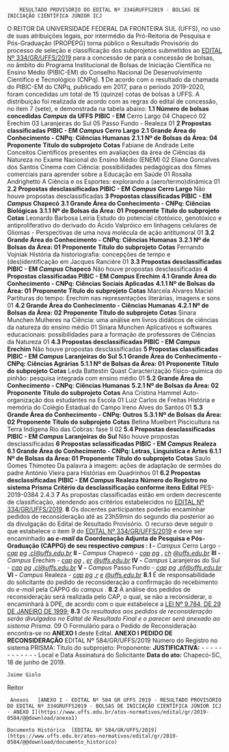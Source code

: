         RESULTADO PROVISÓRIO DO EDITAL Nº 334GRUFFS2019 - BOLSAS DE INICIAÇÃO CIENTÍFICA JÚNIOR ICJ  

 O REITOR DA UNIVERSIDADE FEDERAL DA FRONTEIRA SUL (UFFS), no uso de suas atribuições legais, por intermédio da Pró-Reitoria de Pesquisa e Pós-Graduação (PROPEPG) torna público o Resultado Provisório do processo de seleção e classificação dos subprojetos submetidos ao [EDITAL Nº 334/GR/UFFS/2019](https://www.uffs.edu.br/atos-normativos/edital/gr/2019-0334) para a concessão de para a concessão de bolsas, no âmbito do Programa Institucional de Bolsas de Iniciação Científica no Ensino Médio (PIBIC-EM) do Conselho Nacional De Desenvolvimento Científico e Tecnológico (CNPq).   **1**  De acordo com o resultado da chamada do PIBIC-EM do CNPq, publicado em 2017, para o período 2019-2020, foram concedidas um total de 15 (quinze) cotas de bolsas à UFFS. A distribuição foi realizada de acordo com as regras do edital de concessão, no item 7 (sete), e demonstrada na tabela abaixo: **1.1 Número de bolsas concedidas**      ***Campus***  **da UFFS**    **PIBIC - EM**     Cerro Largo   04     Chapecó   02     Erechim   03     Laranjeiras do Sul   05     Passo Fundo   -     Realeza   01      **2 Propostas classificadas PIBIC - EM  *Campus*  Cerro Largo** **2.1 Grande Área do Conhecimento - CNPq: Ciências Humanas** **2.1.1 Nº de Bolsas da Área: 04**     **Proponente**   **Título do subprojeto**   **Cotas**     Fabiane de Andrade Leite   Conceitos Científicos presentes em avaliações da área de Ciências da Natureza no Exame Nacional do Ensino Médio (ENEM)   02     Eliane Goncalves dos Santos   Cinema com Ciência: possibilidades pedagógicas dos filmes comerciais para aprender sobre a Educação em Saúde   01     Rosalia Andrighetto   A Ciência e os Esportes: explorando a (aero/termo)dinâmica   01     **2.2 Propostas desclassificadas PIBIC - EM  *Campus*  Cerro Largo** Não houve propostas desclassificadas  **3 Propostas classificadas PIBIC - EM  *Campus*  Chapecó** **3.1 Grande Área do Conhecimento - CNPq: Ciências Biológicas** **3.1.1 Nº de Bolsas da Área: 01**     **Proponente**   **Título do subprojeto**   **Cotas**     Leonardo Barbosa Leiria   Estudo do potencial citotóxico, genotóxico e antiproliferativo do derivado do Ácido Valpróico em linhagens celulares de Gliomas - Perspectivas de uma nova molécula de ação antitumoral   01     **3.2 Grande Área do Conhecimento - CNPq: Ciências Humanas** **3.2.1 Nº de Bolsas da Área: 01**     **Proponente**   **Título do subprojeto**   **Cotas**     Fernando Vojniak   História da historiografia: concepções de tempo e (des)identificação em Jacques Rancière   01     **3.3 Propostas desclassificadas PIBIC - EM  *Campus*  Chapecó** Não houve propostas desclassificadas  **4 Propostas classificadas PIBIC - EM  *Campus*  Erechim** **4.1 Grande Área do Conhecimento - CNPq: Ciências Sociais Aplicadas** **4.1.1 Nº de Bolsas da Área: 01**     **Proponente**   **Título do subprojeto**   **Cotas**     Marcela Alvares Maciel   Partituras do tempo: Erechim nas representações literárias, imagens e sons   01     **4.2 Grande Área do Conhecimento - Ciências Humanas** **4.2.1 Nº de Bolsas da Área: 02**     **Proponente**   **Título do subprojeto**   **Cotas**     Sinara Munchen   Mulheres na Ciência: uma análise em livros didáticos de ciências da natureza do ensino médio   01     Sinara Munchen   Aplicativos e softwares educacionais: possibilidades para a formação de professores de Ciências da Natureza   01     **4.3 Propostas desclassificadas PIBIC - EM  *Campus*  Erechim** Não houve propostas desclassificadas  **5 Propostas classificadas PIBIC - EM  *Campus*  Laranjeiras do Sul** **5.1 Grande Área do Conhecimento - CNPq: Ciências Agrárias** **5.1.1 Nº de Bolsas da Área: 01**     **Proponente**   **Título do subprojeto**   **Cotas**     Leda Battestin Quast   Caracterização físico-química do pinhão: pesquisa integrada com ensino médio   01     **5.2 Grande Área do Conhecimento - CNPq: Ciências Humanas** **5.2.1 Nº de Bolsas da Área: 02**     **Proponente**   **Título do subprojeto**   **Cotas**     Ana Cristina Hammel   Auto-organização dos estudantes na Escola   01     Luiz Carlos de Freitas   História e memória do Colégio Estadual do Campo Ireno Alves do Santos   01     **5.3 Grande Área do Conhecimento - CNPq: Outros** **5.3.1 Nº de Bolsas da Área: 02**     **Proponente**   **Título do subprojeto**   **Cotas**     Betina Muelbert   Piscicultura na Terra Indígena Rio das Cobras: fase II   02     **5.4 Propostas desclassificadas PIBIC - EM  *Campus*  Laranjeiras do Sul** Não houve propostas desclassificadas  **6 Propostas sclassificadas PIBIC - EM  *Campus*  Realeza** **6.1 Grande Área do Conhecimento - CNPq: Letras, Linguística e Artes** **6.1.1 Nº de Bolsas da Área: 01**     **Proponente**   **Título do subprojeto**   **Cotas**     Saulo Gomes Thimoteo   Da palavra à imagem: ações de adaptação de sermões do padre António Vieira para Histórias em Quadrinhos   01     **6.2 Propostas desclassificadas PIBIC - EM  *Campus*  Realeza**     **Número do Registro no sistema Prisma**   **Critério da desclassificação conforme itens Edital**     PES-2019-0384   2.4.3       **7**  As propostas classificadas estão em ordem decrescente de classificação, atendendo aos critérios estabelecidos no [EDITAL Nº 334/GR/UFFS/2019](https://www.uffs.edu.br/atos-normativos/edital/gr/2019-0334).   **8**  Os docentes participantes poderão encaminhar pedidos de reconsideração até as 23h59min do segundo dia posterior ao da divulgação do Edital de Resultado Provisório. O recurso deve seguir o que estabelece o item 9 do [EDITAL Nº 334/GR/UFFS/2019](https://www.uffs.edu.br/atos-normativos/edital/gr/2019-0334) e deve ser encaminhado **ao *e-mail*  da Coordenação Adjunta de Pesquisa e Pós-Graduação (CAPPG) de seu respectivo *campus* :** **I -**  *Campus*  Cerro Largo -  [*cap*](mailto:cap.cl@uffs.edu.br) [*pg*](mailto:cap.cl@uffs.edu.br) [*.cl@uffs.edu.br*](mailto:cap.cl@uffs.edu.br) **II -**  *Campus*  Chapecó  *-*   [*cap*](mailto:cap.er@uffs.edu.br) [*pg*](mailto:cap.er@uffs.edu.br) [*.*](mailto:cap.er@uffs.edu.br) [*ch*](mailto:cap.er@uffs.edu.br) [*@uffs.edu.br*](mailto:cap.er@uffs.edu.br) **III -**  *Campus*  Erechim  *-*   [*cap*](mailto:cap.pf@uffs.edu.br) [*pg*](mailto:cap.pf@uffs.edu.br) [*.*](mailto:cap.pf@uffs.edu.br) [*er*](mailto:cap.pf@uffs.edu.br) [*@uffs.edu.br*](mailto:cap.pf@uffs.edu.br) **IV -**  *Campus*  Laranjeiras do Sul -  [*cap*](mailto:cap.cl@uffs.edu.br) [*pg*](mailto:cap.cl@uffs.edu.br) [*.cl@uffs.edu.br*](mailto:cap.cl@uffs.edu.br) **V -**  *Campus*  Passo Fundo  *-*   [*cap*](mailto:cap.pf@uffs.edu.br) [*pg*](mailto:cap.pf@uffs.edu.br) [*.pf@uffs.edu.br*](mailto:cap.pf@uffs.edu.br) **VI -**  *Campus*  Realeza  *-*   [*cap*](mailto:cap.er@uffs.edu.br) [*pg*](mailto:cap.er@uffs.edu.br) [*.r*](mailto:cap.er@uffs.edu.br) [*e*](mailto:cap.er@uffs.edu.br) [*@uffs.edu.br*](mailto:cap.er@uffs.edu.br) **8.1**  É de responsabilidade do solicitante do pedido de reconsideração a confirmação do recebimento do *e-mail*  pela CAPPG do *campus* . **8.2**  A análise dos pedidos de reconsideração será realizada pelo CAP, o qual, se não a reconsiderar, o encaminhará à DPE, de acordo com o que estabelece a [LEI Nº 9.784, DE 29 DE JANEIRO DE 1999](http://www.planalto.gov.br/ccivil_03/leis/l9784.htm); **8.3**  *Os resultados aos pedidos de reconsideração serão divulgados no Edital de Resultado Final e o parecer será anexado ao sistema Prisma.*   09 O Formulário para o Pedido de Reconsideração encontra-se no **ANEXO I**  deste Edital.   **ANEXO I**  **PEDIDO DE RECONSIDERAÇÃO**      EDITAL Nº 584/GR/UFFS/2019     Número do Registro no sistema PRISMA:     Título do subprojeto:     Proponente:     **JUSTIFICATIVA:**     - - - - - - - - - - - -       Local e Data  Assinatura do Solicitante      **Data do ato:** Chapecó-SC, 18 de junho de 2019.   
 

    Jaime Giolo   
 Reitor 

     Anexos   [ANEXO I - EDITAL Nº 584 GR UFFS 2019 - RESULTADO PROVISÓRIO DO EDITAL Nº 334GRUFFS2019 - BOLSAS DE INICIAÇÃO CIENTÍFICA JÚNIOR ICJ - ANEXO I](https://www.uffs.edu.br/atos-normativos/edital/gr/2019-0584/@@download/anexo1)  

    Documento Histórico  [EDITAL Nº 584/GR/UFFS/2019](https://www.uffs.edu.br/atos-normativos/edital/gr/2019-0584/@@download/documento_historico)     
      